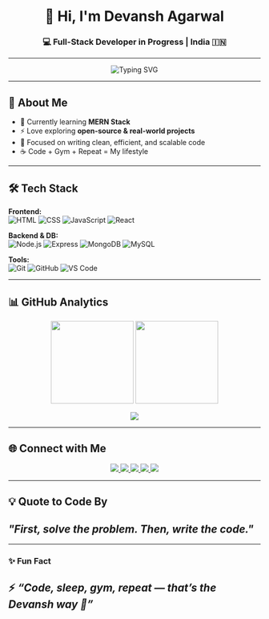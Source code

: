 <!-- Header -->
<h1 align="center">👋 Hi, I'm Devansh Agarwal</h1>
<h3 align="center">💻 Full-Stack Developer in Progress | India 🇮🇳</h3>

---

<!-- Typing effect -->
<p align="center">
  <img src="https://readme-typing-svg.herokuapp.com?font=Fira+Code&size=22&duration=3000&pause=1000&color=00C2FF&center=true&vCenter=true&width=500&lines=Full+Stack+Developer;JavaScript+%7C+React+%7C+Node.js;Code.+Build.+Learn.+Repeat." alt="Typing SVG" />
</p>

---

## 🚀 About Me
- 🔭 Currently learning **MERN Stack**  
- ⚡ Love exploring **open-source & real-world projects**  
- 🎯 Focused on writing clean, efficient, and scalable code  
- ☕ Code + Gym + Repeat = My lifestyle  

---

## 🛠 Tech Stack

**Frontend:**  
![HTML](https://img.shields.io/badge/HTML5-E34F26?style=flat&logo=html5&logoColor=white)
![CSS](https://img.shields.io/badge/CSS3-1572B6?style=flat&logo=css3&logoColor=white)
![JavaScript](https://img.shields.io/badge/JavaScript-F7DF1E?style=flat&logo=javascript&logoColor=black)
![React](https://img.shields.io/badge/React-20232A?style=flat&logo=react&logoColor=61DAFB)

**Backend & DB:**  
![Node.js](https://img.shields.io/badge/Node.js-339933?style=flat&logo=node.js&logoColor=white)
![Express](https://img.shields.io/badge/Express.js-000000?style=flat&logo=express&logoColor=white)
![MongoDB](https://img.shields.io/badge/MongoDB-4EA94B?style=flat&logo=mongodb&logoColor=white)
![MySQL](https://img.shields.io/badge/MySQL-005C84?style=flat&logo=mysql&logoColor=white)

**Tools:**  
![Git](https://img.shields.io/badge/Git-F05033?style=flat&logo=git&logoColor=white)
![GitHub](https://img.shields.io/badge/GitHub-181717?style=flat&logo=github&logoColor=white)
![VS Code](https://img.shields.io/badge/VS%20Code-007ACC?style=flat&logo=visual-studio-code&logoColor=white)

---

## 📊 GitHub Analytics  

<p align="center">
  <img src="https://github-readme-stats.vercel.app/api?username=Dev0ps404&show_icons=true&theme=radical" height="165" />
  <img src="https://github-readme-streak-stats.herokuapp.com/?user=Dev0ps404&theme=radical" height="165" />
</p>

<p align="center">
  <img src="https://github-readme-activity-graph.vercel.app/graph?username=Dev0ps404&theme=react-dark&hide_border=true" />
</p>

---

## 🌐 Connect with Me    
<p align="center">   
  <a href="mailto:devanshaadhya@gmail.com">     
    <img src="https://img.shields.io/badge/Email-D14836?style=for-the-badge&logo=gmail&logoColor=white" />   
  </a>   
  <a href="https://www.linkedin.com/in/devansh-code" target="_blank">     
    <img src="https://img.shields.io/badge/LinkedIn-0A66C2?style=for-the-badge&logo=linkedin&logoColor=white" />   
  </a>   
  <a href="https://leetcode.com/u/Dev0ps404/" target="_blank">     
    <img src="https://img.shields.io/badge/LeetCode-FFA116?style=for-the-badge&logo=leetcode&logoColor=white" />   
  </a>   
  <a href="https://www.hackerrank.com/profile/devanshaadhya" target="_blank">     
    <img src="https://img.shields.io/badge/HackerRank-2EC866?style=for-the-badge&logo=hackerrank&logoColor=white" />   
  </a>   
  <a href="https://www.instagram.com/_devanshag_/" target="_blank">     
    <img src="https://img.shields.io/badge/Instagram-E4405F?style=for-the-badge&logo=instagram&logoColor=white" />   
  </a> 
</p>



---

## 💡 Quote to Code By
*"First, solve the problem. Then, write the code."*
-
---

### ✨ Fun Fact  
⚡ *“Code, sleep, gym, repeat — that’s the Devansh way 💯”*
-
